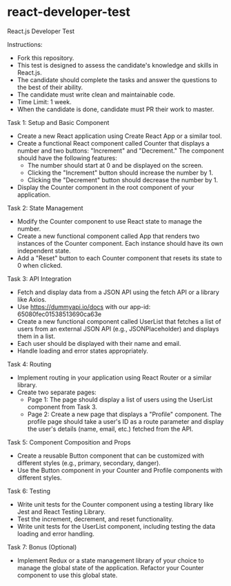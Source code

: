 # react-developer-test

React.js Developer Test

Instructions:

- Fork this repository.
- This test is designed to assess the candidate's knowledge and skills in React.js.
- The candidate should complete the tasks and answer the questions to the best of their ability.
- The candidate must write clean and maintainable code.
- Time Limit: 1 week.
- When the candidate is done, candidate must PR their work to master.

Task 1: Setup and Basic Component

- Create a new React application using Create React App or a similar tool.
- Create a functional React component called Counter that displays a number and two buttons: "Increment" and "Decrement." The component should have the following features:
  - The number should start at 0 and be displayed on the screen.
  - Clicking the "Increment" button should increase the number by 1.
  - Clicking the "Decrement" button should decrease the number by 1.
- Display the Counter component in the root component of your application.

Task 2: State Management

- Modify the Counter component to use React state to manage the number.
- Create a new functional component called App that renders two instances of the Counter component. Each instance should have its own independent state.
- Add a "Reset" button to each Counter component that resets its state to 0 when clicked.

Task 3: API Integration

- Fetch and display data from a JSON API using the fetch API or a library like Axios.
- Use https://dummyapi.io/docs with our app-id: 65080fec01538513690ca63e
- Create a new functional component called UserList that fetches a list of users from an external JSON API (e.g., JSONPlaceholder) and displays them in a list.
- Each user should be displayed with their name and email.
- Handle loading and error states appropriately.

Task 4: Routing

- Implement routing in your application using React Router or a similar library.
- Create two separate pages:
  - Page 1: The page should display a list of users using the UserList component from Task 3.
  - Page 2: Create a new page that displays a "Profile" component. The profile page should take a user's ID as a route parameter and display the user's details (name, email, etc.) fetched from the API.

Task 5: Component Composition and Props

- Create a reusable Button component that can be customized with different styles (e.g., primary, secondary, danger).
- Use the Button component in your Counter and Profile components with different styles.

Task 6: Testing

- Write unit tests for the Counter component using a testing library like Jest and React Testing Library.
- Test the increment, decrement, and reset functionality.
- Write unit tests for the UserList component, including testing the data loading and error handling.

Task 7: Bonus (Optional)

- Implement Redux or a state management library of your choice to manage the global state of the application. Refactor your Counter component to use this global state.

